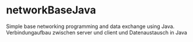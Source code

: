 # networkBaseJava
Simple base networking programming and data exchange using Java. Verbindungaufbau zwischen server und client und Datenaustausch in Java
